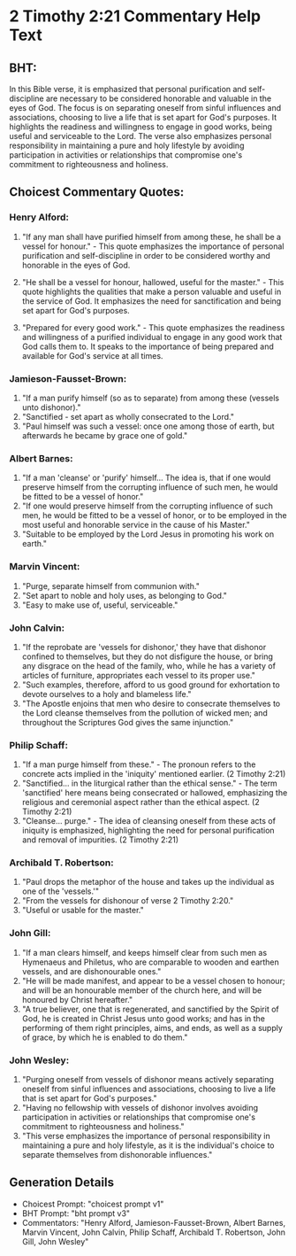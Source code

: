 # 2 Timothy 2:21 Commentary Help Text

## BHT:
In this Bible verse, it is emphasized that personal purification and self-discipline are necessary to be considered honorable and valuable in the eyes of God. The focus is on separating oneself from sinful influences and associations, choosing to live a life that is set apart for God's purposes. It highlights the readiness and willingness to engage in good works, being useful and serviceable to the Lord. The verse also emphasizes personal responsibility in maintaining a pure and holy lifestyle by avoiding participation in activities or relationships that compromise one's commitment to righteousness and holiness.

## Choicest Commentary Quotes:
### Henry Alford:
1. "If any man shall have purified himself from among these, he shall be a vessel for honour." - This quote emphasizes the importance of personal purification and self-discipline in order to be considered worthy and honorable in the eyes of God.

2. "He shall be a vessel for honour, hallowed, useful for the master." - This quote highlights the qualities that make a person valuable and useful in the service of God. It emphasizes the need for sanctification and being set apart for God's purposes.

3. "Prepared for every good work." - This quote emphasizes the readiness and willingness of a purified individual to engage in any good work that God calls them to. It speaks to the importance of being prepared and available for God's service at all times.

### Jamieson-Fausset-Brown:
1. "If a man purify himself (so as to separate) from among these (vessels unto dishonor)." 
2. "Sanctified - set apart as wholly consecrated to the Lord."
3. "Paul himself was such a vessel: once one among those of earth, but afterwards he became by grace one of gold."

### Albert Barnes:
1. "If a man 'cleanse' or 'purify' himself... The idea is, that if one would preserve himself from the corrupting influence of such men, he would be fitted to be a vessel of honor."
2. "If one would preserve himself from the corrupting influence of such men, he would be fitted to be a vessel of honor, or to be employed in the most useful and honorable service in the cause of his Master."
3. "Suitable to be employed by the Lord Jesus in promoting his work on earth."

### Marvin Vincent:
1. "Purge, separate himself from communion with."
2. "Set apart to noble and holy uses, as belonging to God."
3. "Easy to make use of, useful, serviceable."

### John Calvin:
1. "If the reprobate are 'vessels for dishonor,' they have that dishonor confined to themselves, but they do not disfigure the house, or bring any disgrace on the head of the family, who, while he has a variety of articles of furniture, appropriates each vessel to its proper use."
2. "Such examples, therefore, afford to us good ground for exhortation to devote ourselves to a holy and blameless life."
3. "The Apostle enjoins that men who desire to consecrate themselves to the Lord cleanse themselves from the pollution of wicked men; and throughout the Scriptures God gives the same injunction."

### Philip Schaff:
1. "If a man purge himself from these." - The pronoun refers to the concrete acts implied in the 'iniquity' mentioned earlier. (2 Timothy 2:21)
2. "Sanctified... in the liturgical rather than the ethical sense." - The term 'sanctified' here means being consecrated or hallowed, emphasizing the religious and ceremonial aspect rather than the ethical aspect. (2 Timothy 2:21)
3. "Cleanse... purge." - The idea of cleansing oneself from these acts of iniquity is emphasized, highlighting the need for personal purification and removal of impurities. (2 Timothy 2:21)

### Archibald T. Robertson:
1. "Paul drops the metaphor of the house and takes up the individual as one of the 'vessels.'" 
2. "From the vessels for dishonour of verse 2 Timothy 2:20."
3. "Useful or usable for the master."

### John Gill:
1. "If a man clears himself, and keeps himself clear from such men as Hymenaeus and Philetus, who are comparable to wooden and earthen vessels, and are dishonourable ones."
2. "He will be made manifest, and appear to be a vessel chosen to honour; and will be an honourable member of the church here, and will be honoured by Christ hereafter."
3. "A true believer, one that is regenerated, and sanctified by the Spirit of God, he is created in Christ Jesus unto good works; and has in the performing of them right principles, aims, and ends, as well as a supply of grace, by which he is enabled to do them."

### John Wesley:
1. "Purging oneself from vessels of dishonor means actively separating oneself from sinful influences and associations, choosing to live a life that is set apart for God's purposes."
2. "Having no fellowship with vessels of dishonor involves avoiding participation in activities or relationships that compromise one's commitment to righteousness and holiness."
3. "This verse emphasizes the importance of personal responsibility in maintaining a pure and holy lifestyle, as it is the individual's choice to separate themselves from dishonorable influences."


## Generation Details
- Choicest Prompt: "choicest prompt v1"
- BHT Prompt: "bht prompt v3"
- Commentators: "Henry Alford, Jamieson-Fausset-Brown, Albert Barnes, Marvin Vincent, John Calvin, Philip Schaff, Archibald T. Robertson, John Gill, John Wesley"

